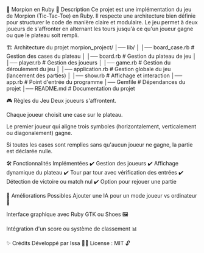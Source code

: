 🎲 Morpion en Ruby
📌 Description
Ce projet est une implémentation du jeu de Morpion (Tic-Tac-Toe) en Ruby. Il respecte une architecture bien définie pour structurer le code de manière claire et modulaire. Le jeu permet à deux joueurs de s'affronter en alternant les tours jusqu'à ce qu'un joueur gagne ou que le plateau soit rempli.

🏗 Architecture du projet
morpion_project/
│── lib/
│   │── board_case.rb  # Gestion des cases du plateau
│   │── board.rb       # Gestion du plateau de jeu
│   │── player.rb      # Gestion des joueurs
│   │── game.rb        # Gestion du déroulement du jeu
│   │── application.rb # Gestion globale du jeu (lancement des parties)
│   │── show.rb        # Affichage et interaction
│── app.rb             # Point d'entrée du programme
│── Gemfile            # Dépendances du projet
│── README.md          # Documentation du projet


🎮 Règles du Jeu
Deux joueurs s'affrontent.

Chaque joueur choisit une case sur le plateau.

Le premier joueur qui aligne trois symboles (horizontalement, verticalement ou diagonalement) gagne.

Si toutes les cases sont remplies sans qu'aucun joueur ne gagne, la partie est déclarée nulle.

🛠 Fonctionnalités Implémentées
✔️ Gestion des joueurs ✔️ Affichage dynamique du plateau ✔️ Tour par tour avec vérification des entrées ✔️ Détection de victoire ou match nul ✔️ Option pour rejouer une partie

🔧 Améliorations Possibles
Ajouter une IA pour un mode joueur vs ordinateur 🤖

Interface graphique avec Ruby GTK ou Shoes 🖼

Intégration d'un score ou système de classement 📊

✨ Crédits
Développé par Issa 👨‍💻 License : MIT 🔓